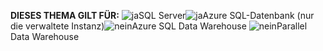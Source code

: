 <Token>**DIESES THEMA GILT FÜR:** ![ja](media/yes.png)SQL Server![ja](media/yes.png)Azure SQL-Datenbank (nur die verwaltete Instanz)![nein](media/no.png)Azure SQL Data Warehouse ![nein](media/no.png)Parallel Data Warehouse </Token>